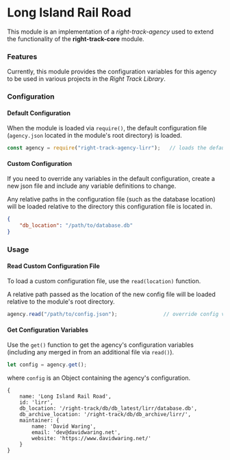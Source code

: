 Long Island Rail Road
==========================

This module is an implementation of a _right-track-agency_ used to 
extend the functionality of the **right-track-core** module.

### Features

Currently, this module provides the configuration variables for this 
agency to be used in various projects in the _Right Track Library_.

### Configuration

#### Default Configuration

When the module is loaded via `require()`, the default configuration file (`agency.json` 
located in the module's root directory) is loaded.

```javascript
const agency = require("right-track-agency-lirr");   // loads the default configuration  
``` 

#### Custom Configuration

If you need to override any variables in the default configuration, create a new 
json file and include any variable definitions to change.

Any relative paths in the configuration file (such as the database location) will 
be loaded relative to the directory this configuration file is located in.

```json
{
    "db_location": "/path/to/database.db"
}
```

### Usage

#### Read Custom Configuration File

To load a custom configuration file, use the `read(location)` function.

A relative path passed as the location of the new config file will be loaded 
relative to the module's root directory.

```javascript
agency.read("/path/to/config.json");               // override config variables
```


#### Get Configuration Variables

Use the `get()` function to get the agency's configuration variables (including 
any merged in from an additional file via `read()`).

```javascript
let config = agency.get();
```

where `config` is an Object containing the agency's configuration.

```
{ 
    name: 'Long Island Rail Road',
    id: 'lirr',
    db_location: '/right-track/db/db_latest/lirr/database.db',
    db_archive_location: '/right-track/db/db_archive/lirr/',
    maintainer: { 
        name: 'David Waring',
        email: 'dev@davidwaring.net',
        website: 'https://www.davidwaring.net/' 
    } 
}
```